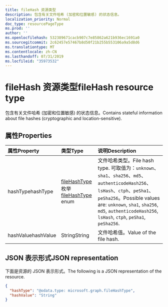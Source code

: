 ```yaml
---
title: fileHash 资源类型
description: 包含有关文件哈希 (加密和位置敏感) 的状态信息。
localization_priority: Normal
doc_type: resourcePageType
ms.prod: ''
author: ''
ms.openlocfilehash: 532389671cacb907c7e85862a621b936ec1691a0
ms.sourcegitcommit: 2c62457e57467b8d50f21b255b553106a9a5d8d6
ms.translationtype: MT
ms.contentlocale: zh-CN
ms.lasthandoff: 07/31/2019
ms.locfileid: "35973532"
---
```

# <a name="filehash-resource-type"></a><span data-ttu-id="2740b-103">fileHash 资源类型</span><span class="sxs-lookup"><span data-stu-id="2740b-103">fileHash resource type</span></span>

<span data-ttu-id="2740b-104">包含有关文件哈希 (加密和位置敏感) 的状态信息。</span><span class="sxs-lookup"><span data-stu-id="2740b-104">Contains stateful information about file hashes (cryptographic and location-sensitive).</span></span>

## <a name="properties"></a><span data-ttu-id="2740b-105">属性</span><span class="sxs-lookup"><span data-stu-id="2740b-105">Properties</span></span>

| <span data-ttu-id="2740b-106">属性</span><span class="sxs-lookup"><span data-stu-id="2740b-106">Property</span></span>     | <span data-ttu-id="2740b-107">类型</span><span class="sxs-lookup"><span data-stu-id="2740b-107">Type</span></span>        | <span data-ttu-id="2740b-108">说明</span><span class="sxs-lookup"><span data-stu-id="2740b-108">Description</span></span> |
|:-------------|:------------|:------------|
|<span data-ttu-id="2740b-109">hashType</span><span class="sxs-lookup"><span data-stu-id="2740b-109">hashType</span></span>|<span data-ttu-id="2740b-110">[fileHashType](filehashtypeenumtype.md)枚举</span><span class="sxs-lookup"><span data-stu-id="2740b-110">[fileHashType](filehashtypeenumtype.md) enum</span></span>|<span data-ttu-id="2740b-111">文件哈希类型。</span><span class="sxs-lookup"><span data-stu-id="2740b-111">File hash type.</span></span> <span data-ttu-id="2740b-112">可取值为：`unknown`、`sha1`、`sha256`、`md5`、`authenticodeHash256`、`lsHash`、`ctph`、`peSha1`、`peSha256`。</span><span class="sxs-lookup"><span data-stu-id="2740b-112">Possible values are: `unknown`, `sha1`, `sha256`, `md5`, `authenticodeHash256`, `lsHash`, `ctph`, `peSha1`, `peSha256`.</span></span>|
|<span data-ttu-id="2740b-113">hashValue</span><span class="sxs-lookup"><span data-stu-id="2740b-113">hashValue</span></span>|<span data-ttu-id="2740b-114">String</span><span class="sxs-lookup"><span data-stu-id="2740b-114">String</span></span>|<span data-ttu-id="2740b-115">文件哈希值。</span><span class="sxs-lookup"><span data-stu-id="2740b-115">Value of the file hash.</span></span>|

## <a name="json-representation"></a><span data-ttu-id="2740b-116">JSON 表示形式</span><span class="sxs-lookup"><span data-stu-id="2740b-116">JSON representation</span></span>

<span data-ttu-id="2740b-117">下面是资源的 JSON 表示形式。</span><span class="sxs-lookup"><span data-stu-id="2740b-117">The following is a JSON representation of the resource.</span></span>

<!-- {
  "blockType": "resource",
  "optionalProperties": [

  ],
  "@odata.type": "microsoft.graph.fileHash"
}-->

```json
{
  "hashType": "@odata.type: microsoft.graph.fileHashType",
  "hashValue": "String"
}

```

<!-- uuid: 8fcb5dbc-d5aa-4681-8e31-b001d5168d79
2015-10-25 14:57:30 UTC -->
<!-- {
  "type": "#page.annotation",
  "description": "fileHash resource",
  "keywords": "",
  "section": "documentation",
  "tocPath": ""
}-->
